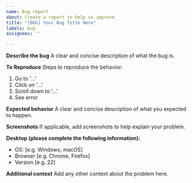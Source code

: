 ```yaml
---
name: Bug report
about: Create a report to help us improve
title: "[BUG] Your Bug Title Here"
labels: bug
assignees: ''

---
```

**Describe the bug**
A clear and concise description of what the bug is.

**To Reproduce**
Steps to reproduce the behavior:
1. Go to '...'
2. Click on '...'
3. Scroll down to '...'
4. See error

**Expected behavior**
A clear and concise description of what you expected to happen.

**Screenshots**
If applicable, add screenshots to help explain your problem.

**Desktop (please complete the following information):**
- OS: [e.g. Windows, macOS]
- Browser [e.g. Chrome, Firefox]
- Version [e.g. 22]

**Additional context**
Add any other context about the problem here.
